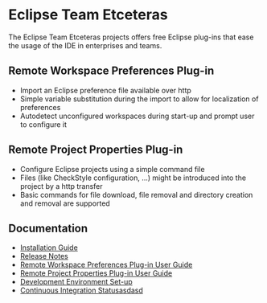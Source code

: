 Eclipse Team Etceteras
======================

The Eclipse Team Etceteras projects offers free Eclipse plug-ins that ease the usage of the IDE in enterprises and teams. 

## Remote Workspace Preferences Plug-in
* Import an Eclipse preference file available over http
* Simple variable substitution during the import to allow for localization of preferences
* Autodetect unconfigured workspaces during start-up and prompt user to configure it

## Remote Project Properties Plug-in
* Configure Eclipse projects using a simple command file
* Files (like CheckStyle configuration, ...) might be introduced into the project by a http transfer
* Basic commands for file download, file removal and directory creation and removal are supported

## Documentation
* [Installation Guide](Installation)
* [Release Notes](ReleaseNotes)
* [Remote Workspace Preferences Plug-in User Guide](WorkspacePrefsUserGuide)
* [Remote Project Properties Plug-in User Guide ](ProjectPropsUserGuide)
* [Development Environment Set-up](DevenvSetup)
* [Continuous Integration Statusasdasd](https://www.contrails.ch/hudson/job/ETE)
